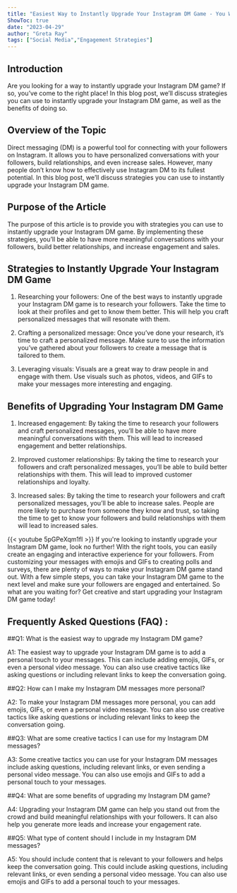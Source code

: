 ```yaml
---
title: "Easiest Way to Instantly Upgrade Your Instagram DM Game - You Won't Believe What Happens Next!"
ShowToc: true 
date: "2023-04-29"
author: "Greta Ray" 
tags: ["Social Media","Engagement Strategies"]
---
```

## Introduction 

Are you looking for a way to instantly upgrade your Instagram DM game? If so, you’ve come to the right place! In this blog post, we’ll discuss strategies you can use to instantly upgrade your Instagram DM game, as well as the benefits of doing so.

## Overview of the Topic

Direct messaging (DM) is a powerful tool for connecting with your followers on Instagram. It allows you to have personalized conversations with your followers, build relationships, and even increase sales. However, many people don’t know how to effectively use Instagram DM to its fullest potential. In this blog post, we’ll discuss strategies you can use to instantly upgrade your Instagram DM game.

## Purpose of the Article

The purpose of this article is to provide you with strategies you can use to instantly upgrade your Instagram DM game. By implementing these strategies, you’ll be able to have more meaningful conversations with your followers, build better relationships, and increase engagement and sales.

## Strategies to Instantly Upgrade Your Instagram DM Game

1. Researching your followers: One of the best ways to instantly upgrade your Instagram DM game is to research your followers. Take the time to look at their profiles and get to know them better. This will help you craft personalized messages that will resonate with them.

2. Crafting a personalized message: Once you’ve done your research, it’s time to craft a personalized message. Make sure to use the information you’ve gathered about your followers to create a message that is tailored to them.

3. Leveraging visuals: Visuals are a great way to draw people in and engage with them. Use visuals such as photos, videos, and GIFs to make your messages more interesting and engaging.

## Benefits of Upgrading Your Instagram DM Game

1. Increased engagement: By taking the time to research your followers and craft personalized messages, you’ll be able to have more meaningful conversations with them. This will lead to increased engagement and better relationships.

2. Improved customer relationships: By taking the time to research your followers and craft personalized messages, you’ll be able to build better relationships with them. This will lead to improved customer relationships and loyalty.

3. Increased sales: By taking the time to research your followers and craft personalized messages, you’ll be able to increase sales. People are more likely to purchase from someone they know and trust, so taking the time to get to know your followers and build relationships with them will lead to increased sales.

{{< youtube 5pGPeXqm1fI >}} 
If you're looking to instantly upgrade your Instagram DM game, look no further! With the right tools, you can easily create an engaging and interactive experience for your followers. From customizing your messages with emojis and GIFs to creating polls and surveys, there are plenty of ways to make your Instagram DM game stand out. With a few simple steps, you can take your Instagram DM game to the next level and make sure your followers are engaged and entertained. So what are you waiting for? Get creative and start upgrading your Instagram DM game today!

## Frequently Asked Questions (FAQ) :
##Q1: What is the easiest way to upgrade my Instagram DM game?

A1: The easiest way to upgrade your Instagram DM game is to add a personal touch to your messages. This can include adding emojis, GIFs, or even a personal video message. You can also use creative tactics like asking questions or including relevant links to keep the conversation going. 

##Q2: How can I make my Instagram DM messages more personal?

A2: To make your Instagram DM messages more personal, you can add emojis, GIFs, or even a personal video message. You can also use creative tactics like asking questions or including relevant links to keep the conversation going. 

##Q3: What are some creative tactics I can use for my Instagram DM messages?

A3: Some creative tactics you can use for your Instagram DM messages include asking questions, including relevant links, or even sending a personal video message. You can also use emojis and GIFs to add a personal touch to your messages. 

##Q4: What are some benefits of upgrading my Instagram DM game?

A4: Upgrading your Instagram DM game can help you stand out from the crowd and build meaningful relationships with your followers. It can also help you generate more leads and increase your engagement rate. 

##Q5: What type of content should I include in my Instagram DM messages?

A5: You should include content that is relevant to your followers and helps keep the conversation going. This could include asking questions, including relevant links, or even sending a personal video message. You can also use emojis and GIFs to add a personal touch to your messages.


